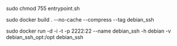 

sudo chmod 755 entrypoint.sh

sudo docker build . --no-cache --compress --tag debian_ssh

sudo docker run -d -i -t -p 2222:22 --name debian_ssh -h debian -v debian_ssh_opt:/opt debian_ssh


